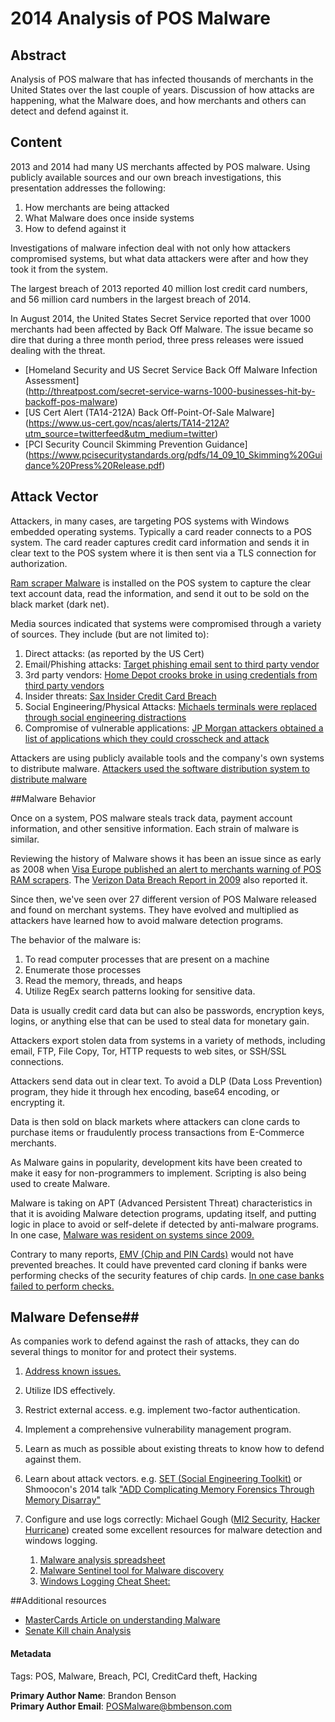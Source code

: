 # 2014 Analysis of POS Malware

## Abstract

Analysis of POS malware that has infected thousands of merchants in the United States over the last couple of years. Discussion of how attacks are happening, what the Malware does, and how merchants and others can detect and defend against it. 

## Content

2013 and 2014 had many US merchants affected by POS malware. Using publicly available sources and our own breach investigations, this presentation addresses the following: 
1. How merchants are being attacked
2. What Malware does once inside systems
3. How to defend against it

Investigations of malware infection deal with not only how attackers compromised systems, but what data attackers were after and how they took it from the system. 

The largest breach of 2013 reported 40 million lost credit card numbers, and 56 million card numbers in the largest breach of 2014. 

In August 2014, the United States Secret Service reported that over 1000 merchants had been affected by Back Off Malware. The issue became so dire that during a three month period, three press releases were issued dealing with the threat. 

* [Homeland Security and US Secret Service Back Off Malware Infection Assessment]  
(http://threatpost.com/secret-service-warns-1000-businesses-hit-by-backoff-pos-malware)
* [US Cert Alert (TA14-212A) Back Off-Point-Of-Sale Malware]
(https://www.us-cert.gov/ncas/alerts/TA14-212A?utm_source=twitterfeed&utm_medium=twitter)
* [PCI Security Council Skimming Prevention Guidance]
(https://www.pcisecuritystandards.org/pdfs/14_09_10_Skimming%20Guidance%20Press%20Release.pdf)

##  Attack Vector

Attackers, in many cases, are targeting POS systems with Windows embedded operating systems. Typically a card reader connects to a POS system. The card reader captures credit card information and sends it in clear text to the POS system where it is then sent via a TLS connection for authorization.  

[Ram scraper Malware](http://www.wired.com/2014/09/ram-scrapers-how-they-work/) is installed on the POS system to capture the clear text account data, read the information, and send it out to be sold on the black market (dark net). 

Media sources indicated that systems were compromised through a variety of sources.  They include (but are not limited to): 

1. Direct attacks: (as reported by the US Cert)
2. Email/Phishing attacks: [Target phishing email sent to  third party vendor](http://krebsonsecurity.com/2014/02/email-attack-on-vendor-set-up-breach-at-target/)
3. 3rd party vendors: [Home Depot crooks broke in using credentials from third party vendors](http://krebsonsecurity.com/2014/09/home-depot-56m-cards-impacted-malware-contained/)
4. Insider threats: [Sax Insider Credit Card Breach](http://www.esecurityplanet.com/network-security/insider-credit-card-breach-leads-to-400000-saks-shopping-spree.html)
5. Social Engineering/Physical Attacks: [Michaels terminals were replaced through social engineering distractions](http://www.darkreading.com/attacks-breaches/michaels-breach-evidence-of-growing-pos-skimming-trend/d/d-id/1135707)
6. Compromise of vulnerable applications: [JP Morgan attackers obtained a list of applications which they could crosscheck and attack](http://www.ciphercloud.com/2014/10/12/breach-reported-jpmorgan-chase-demonstrates-need-data-encryption/)

Attackers are using publicly available tools and the company's own systems to distribute malware. [Attackers used the software distribution system to distribute malware](https://pciguru.wordpress.com/tag/emv/)

##Malware Behavior

Once on a system, POS malware steals track data, payment account information, and other sensitive information.  Each strain of malware is similar.  

Reviewing the history of Malware shows it has been an issue since as early as 2008 when [Visa Europe published an alert to merchants warning of POS RAM scrapers](http://usa.visa.com/download/merchants/debugging_software_memory.pdf). The [Verizon Data Breach Report in 2009](http://www.verizonenterprise.com/resources/security/reports/rp_2009-data-breach-investigations-supplemental-report_en_xg.pdf) also reported it. 

Since then, we've seen over 27 different version of POS Malware released and found on merchant systems. They have evolved and multiplied as attackers have learned how to avoid malware detection programs.  

The behavior of the malware is:

1. To read computer processes that are present on a machine
2. Enumerate those processes
3. Read the memory, threads, and heaps 
4. Utilize RegEx search patterns looking for sensitive data.  

Data is usually credit card data but can also be passwords, encryption keys, logins, or anything else that can be used to steal data for monetary gain.  

Attackers export stolen data from systems in a variety of methods, including email, FTP, File Copy, Tor, HTTP requests to web sites, or SSH/SSL connections. 

Attackers send data out in clear text. To avoid a DLP (Data Loss Prevention) program, they hide it through hex encoding, base64 encoding, or encrypting it.  

Data is then sold on black markets where attackers can clone cards to purchase items or fraudulently process transactions from E-Commerce merchants. 

As Malware gains in popularity, development kits have been created to make it easy for non-programmers to implement. Scripting is also being used to create Malware.  

Malware is taking on APT (Advanced Persistent Threat) characteristics in that it is avoiding Malware detection programs, updating itself, and putting logic in place to avoid or self-delete if detected by anti-malware programs. In one case, [Malware was resident on systems since 2009.](http://www.securityweek.com/hackers-breach-payment-solutions-provider-charge-anywhere-numerous-merchants-affected?utm_content=buffer1bc97&utm_medium=social&utm_source=linkedin.com&utm_campaign=buffer)

Contrary to many reports, [EMV (Chip and PIN Cards)](http://www.emv411.com/2012/08/30/chip-card-stay-terminal/) would not have prevented breaches. It could have prevented card cloning if banks were performing checks of the security features of chip cards. [In one case banks failed to perform checks.](http://krebsonsecurity.com/2014/10/replay-attacks-spoof-chip-card-charges/)

## Malware Defense##
As companies work to defend against the rash of attacks,  they can do several things to monitor for and protect their systems. 

1. [Address known issues.](http://gizmodo.com/sony-execs-knew-about-extensive-it-flaws-two-months-bef-1670203774)

2. Utilize IDS effectively.

3. Restrict external access. e.g. implement two-factor authentication. 

4. Implement a comprehensive vulnerability management program. 

5. Learn as much as possible about existing threats to know how to defend against them. 

6. Learn about attack vectors.  e.g. [SET (Social Engineering Toolkit)](https://www.trustedsec.com/social-engineer-toolkit/) or Shmoocon's 2014 talk ["ADD Complicating Memory Forensics Through Memory Disarray"](http://www.shmoocon.org/shmoocon_2014#add)

7. Configure and use logs correctly:  Michael Gough ([MI2 Security](http://sniperforensicstoolkit.squarespace.com/blog), [Hacker Hurricane](http://hackerhurricane.blogspot.com/2014/09/my-interview-on-security-weekly-podcast.html)) created some excellent resources for malware detection and windows logging.
    1. [Malware analysis spreadsheet](http://sniperforensicstoolkit.squarespace.com/storage/documents/Malware_Analysis_Spreadsheet_v2.xlsx)
    2. [Malware Sentinel tool for Malware discovery](http://sniperforensicstoolkit.squarespace.com/home/)
    3. [Windows Logging Cheat Sheet:](http://sniperforensicstoolkit.squarespace.com/storage/logging/Windows%20Logging%20Cheat%20Sheet%20v1.1.pdf)
	
##Additional resources

* [MasterCards Article on understanding Malware](http://www.mastercard.com/us/merchant/pdf/UnderstandingMalware_FactSheet.pdf)
* [Senate Kill chain Analysis](http://docs.ismgcorp.com/files/external/Target_Kill_Chain_Analysis_FINAL.pdf)


#### Metadata

Tags: POS, Malware, Breach, PCI, CreditCard theft, Hacking

**Primary Author Name**: Brandon Benson  
**Primary Author Email**: POSMalware@bmbenson.com  






